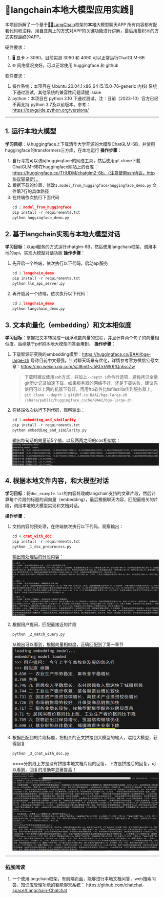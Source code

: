 # 🚀langchain本地大模型应用实践🚀
本项目拆解了一个基于[🦜🔗LangChain](https://www.langchain.com/)框架的**本地**大模型聊天APP
所有内容都有配套代码和注释，用自底向上的方式对APP的关键功能进行讲解，最后用搭积木的方式实现最终的APP。


硬件要求：
1. 🖥️ 显卡 ≥ 3090，目前实测 3090 和 4090 可以正常运行ChatGLM-6B
2. 🌐 网络情况良好，可以正常使用 huggingface 和 github

软件要求：
1. 操作系统：本项目在 Ubuntu 20.04.1 x86_64 (5.15.0-76-generic 内核) 系统下通过测试，其他系统的兼容性问题请提 issue
2. python：本项目在 python 3.10 下通过测试。注：目前（2023-10）官方已经不再支持 python 3.7及以前版本。参考：https://devguide.python.org/versions/

---

## 1. 运行本地大模型
**学习目标**：从huggingface上下载清华大学开源的大模型ChatGLM-6B，并使用huggingface的transformers三方库，在本地运行
**操作步骤**：
1. 自行寻找可以访问huggingface的网络工具，然后使用git clone下载ChatGLM-6B在huggingface网站上的仓库：https://huggingface.co/THUDM/chatglm2-6b。（注意使用ssh协议，http协议容易断）。
2. 根据下载的位置，修改`1.model_from_huggingface/huggingface_demo.py` 文件第7行的具体路径
3. 在终端依次执行下面代码
    ```python
    cd 1.model_from_huggingface
    pip install -r requirements.txt
    python huggingface_demo.py
    ```

## 2. 基于langchain实现与本地大模型对话
**学习目标**：以api服务的方式运行chatglm-6B，然后使用langchain框架，调用本地的api，实现大模型对话功能
**操作步骤**：
1. 先开启一个终端，依次执行以下代码，启动api服务
    ```python
    cd 2.langchain_demo
    pip install -r requirements.txt
    python llm_api_server.py
    ```
2. 再开启另一个终端，依次执行以下代码：
    ```python
    cd 2.langchain_demo
    python langchain_demo.py
    ```

## 3. 文本向量化（embedding）和文本相似度
**学习目标**：掌握把文本转换成一组浮点数向量的过程，并且计算两个句子的向量相似度。后续基于pdf的本地大模型问答会用到。
**操作步骤**：
1. 下载智源研究院的embedding模型：https://huggingface.co/BAAI/bge-large-zh
号称目前中文最强，针对聊天场景有优化，详情参考官方微信公号文章：https://mp.weixin.qq.com/s/J8mG-J5KLkkWr6fQnkscZw

    > 下载时建议使用ssh方式，并加上`--depth 1`命令行选项，避免拷贝全量git历史记录加速下载。如果服务器的网络不好，还是下载失败，建议先使用可以上网的机器下载好，再用ftp软件比如filezilla传到服务器上。
    `
    git clone --depth 1 git@hf.co:BAAI/bge-large-zh /share/public/huggingface_cache/BAAI/bge-large-zh
    `

2. 在终端依次执行下列代码，观察输出：
    ```python
    cd 3.embedding_and_similarity
    pip install -r requirements.txt
    python embedding_and_similarity.py
    ```
    输出每句话的向量前5个值，以及两两之间的cos相似度：
    ![输出](doc/img/example3.png)


## 4. 根据本地文件内容，和大模型对话

**学习目标**：将`doc_example.txt`的内容处理成langchain支持的文章片段，然后计算每个片段的标题的词向量（embedding），最后根据聊天内容，匹配最相关的片段，调用本地的大模型实现和文档对话。

**操作步骤**：
1. 文档内容的预处理，在终端依次执行以下代码，观察输出：
    ```python
    cd 4.chat_with_doc
    pip install -r requirements.txt
    python _1_doc_preprocess.py
    ```
    输出预处理后的分段内容：
    ![输出](doc/img/example4_1.png)

2. 根据用户提问，匹配最接近的片段
    ```python
    python _2_match_query.py
    ```
    从输出可以看到，根据向量相似度，正确匹配到了第一章节
    ![输出](doc/img/example4_2.png)
3. 根据匹配到的片段标题，把相关的正文拼接到大模型的输入，喂给大模型，获得回复
    ```python
    python _3_chat_with_doc.py
    ```
    ====分割线上方是没有拼接本地文档片段的回复，下方是拼接后的回复，可以看到，回复的准确率显著提高！
    ![输出](doc/img/example4_3.png)


---

### 拓展阅读
1. 一个使用langchain框架，有前端页面，能够进行本地文档问答，web搜索问答，知识库管理功能的智能聊天系统： https://github.com/chatchat-space/Langchain-Chatchat